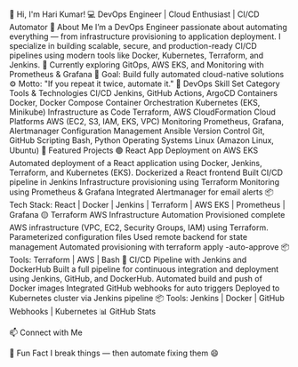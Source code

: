 👋 Hi, I'm Hari Kumar!
💻 DevOps Engineer | Cloud Enthusiast | CI/CD Automator
🚀 About Me
I’m a DevOps Engineer passionate about automating everything — from infrastructure provisioning to application deployment.
I specialize in building scalable, secure, and production-ready CI/CD pipelines using modern tools like Docker, Kubernetes, Terraform, and Jenkins.
🌱 Currently exploring GitOps, AWS EKS, and Monitoring with Prometheus & Grafana
🎯 Goal: Build fully automated cloud-native solutions
⚙️ Motto: "If you repeat it twice, automate it."
🧰 DevOps Skill Set
Category	Tools & Technologies
CI/CD	Jenkins, GitHub Actions, ArgoCD
Containers	Docker, Docker Compose
Container Orchestration	Kubernetes (EKS, Minikube)
Infrastructure as Code	Terraform, AWS CloudFormation
Cloud Platforms	AWS (EC2, S3, IAM, EKS, VPC)
Monitoring	Prometheus, Grafana, Alertmanager
Configuration Management	Ansible
Version Control	Git, GitHub
Scripting	Bash, Python
Operating Systems	Linux (Amazon Linux, Ubuntu)
🧩 Featured Projects
🟢 React App Deployment on AWS EKS
Automated deployment of a React application using Docker, Jenkins, Terraform, and Kubernetes (EKS).
Dockerized a React frontend
Built CI/CD pipeline in Jenkins
Infrastructure provisioning using Terraform
Monitoring using Prometheus & Grafana
Integrated Alertmanager for email alerts
📦 Tech Stack: React | Docker | Jenkins | Terraform | AWS EKS | Prometheus | Grafana
🟡 Terraform AWS Infrastructure Automation
Provisioned complete AWS infrastructure (VPC, EC2, Security Groups, IAM) using Terraform.
Parameterized configuration files
Used remote backend for state management
Automated provisioning with terraform apply -auto-approve
📦 Tools: Terraform | AWS | Bash
🔵 CI/CD Pipeline with Jenkins and DockerHub
Built a full pipeline for continuous integration and deployment using Jenkins, GitHub, and DockerHub.
Automated build and push of Docker images
Integrated GitHub webhooks for auto triggers
Deployed to Kubernetes cluster via Jenkins pipeline
📦 Tools: Jenkins | Docker | GitHub Webhooks | Kubernetes
📊 GitHub Stats
   

📫 Connect with Me
     

🧠 Fun Fact
I break things — then automate fixing them 😄
